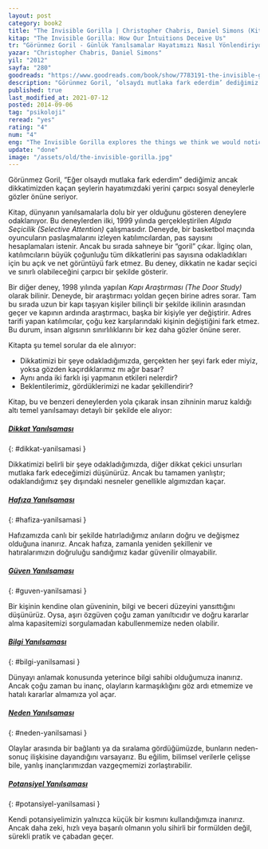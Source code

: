 ```yaml
---
layout: post
category: book2
title: "The Invisible Gorilla | Christopher Chabris, Daniel Simons (Kitap)"
kitap: "The Invisible Gorilla: How Our İntuitions Deceive Us"
tr: "Görünmez Goril - Günlük Yanılsamalar Hayatımızı Nasıl Yönlendiriyor?"
yazar: "Christopher Chabris, Daniel Simons"
yil: "2012"
sayfa: "280"
goodreads: "https://www.goodreads.com/book/show/7783191-the-invisible-gorilla"
description: "Görünmez Goril, ‘olsaydı mutlaka fark ederdim’ dediğimiz ancak dikkatimizden kaçan şeyleri ve bu algı hatalarının hayatımızdaki etkilerini sosyal deneylerle gözler önüne seriyor."
published: true
last_modified_at: 2021-07-12
posted: 2014-09-06
tag: "psikoloji"
reread: "yes"
rating: "4"
num: "4"
eng: "The Invisible Gorilla explores the things we think we would notice but often miss, using social experiments to reveal how our attention and perceptions can deceive us."
update: "done"
image: "/assets/old/the-invisible-gorilla.jpg"
---
```


Görünmez Goril, “Eğer olsaydı mutlaka fark ederdim” dediğimiz ancak dikkatimizden kaçan şeylerin hayatımızdaki yerini çarpıcı sosyal deneylerle gözler önüne seriyor.

Kitap, dünyanın yanılsamalarla dolu bir yer olduğunu gösteren deneylere odaklanıyor. Bu deneylerden ilki, 1999 yılında gerçekleştirilen _Algıda Seçicilik (Selective Attention)_ çalışmasıdır. Deneyde, bir basketbol maçında oyuncuların paslaşmalarını izleyen katılımcılardan, pas sayısını hesaplamaları istenir. Ancak bu sırada sahneye bir “goril” çıkar. İlginç olan, katılımcıların büyük çoğunluğu tüm dikkatlerini pas sayısına odakladıkları için bu açık ve net görüntüyü fark etmez. Bu deney, dikkatin ne kadar seçici ve sınırlı olabileceğini çarpıcı bir şekilde gösterir.

Bir diğer deney, 1998 yılında yapılan _Kapı Araştırması (The Door Study)_ olarak bilinir. Deneyde, bir araştırmacı yoldan geçen birine adres sorar. Tam bu sırada uzun bir kapı taşıyan kişiler bilinçli bir şekilde ikilinin arasından geçer ve kapının ardında araştırmacı, başka bir kişiyle yer değiştirir. Adres tarifi yapan katılımcılar, çoğu kez karşılarındaki kişinin değiştiğini fark etmez. Bu durum, insan algısının sınırlılıklarını bir kez daha gözler önüne serer.

Kitapta şu temel sorular da ele alınıyor:

- Dikkatimizi bir şeye odakladığımızda, gerçekten her şeyi fark eder miyiz, yoksa gözden kaçırdıklarımız mı ağır basar?
- Aynı anda iki farklı işi yapmanın etkileri nelerdir?
- Beklentilerimiz, gördüklerimizi ne kadar şekillendirir?

Kitap, bu ve benzeri deneylerden yola çıkarak insan zihninin maruz kaldığı altı temel yanılsamayı detaylı bir şekilde ele alıyor:

##### [Dikkat Yanılsaması](#dikkat-yanilsamasi)

{: #dikkat-yanilsamasi }

Dikkatimizi belirli bir şeye odakladığımızda, diğer dikkat çekici unsurları mutlaka fark edeceğimizi düşünürüz. Ancak bu tamamen yanlıştır; odaklandığımız şey dışındaki nesneler genellikle algımızdan kaçar.

##### [Hafıza Yanılsaması](#hafiza-yanilsamasi)

{: #hafiza-yanilsamasi }

Hafızamızda canlı bir şekilde hatırladığımız anıların doğru ve değişmez olduğuna inanırız. Ancak hafıza, zamanla yeniden şekillenir ve hatıralarımızın doğruluğu sandığımız kadar güvenilir olmayabilir.

##### [Güven Yanılsaması](#guven-yanilsamasi)

{: #guven-yanilsamasi }

Bir kişinin kendine olan güveninin, bilgi ve beceri düzeyini yansıttığını düşünürüz. Oysa, aşırı özgüven çoğu zaman yanıltıcıdır ve doğru kararlar alma kapasitemizi sorgulamadan kabullenmemize neden olabilir.

##### [Bilgi Yanılsaması](#bilgi-yanilsamasi)

{: #bilgi-yanilsamasi }

Dünyayı anlamak konusunda yeterince bilgi sahibi olduğumuza inanırız. Ancak çoğu zaman bu inanç, olayların karmaşıklığını göz ardı etmemize ve hatalı kararlar almamıza yol açar.

##### [Neden Yanılsaması](#neden-yanilsamasi)

{: #neden-yanilsamasi }

Olaylar arasında bir bağlantı ya da sıralama gördüğümüzde, bunların neden-sonuç ilişkisine dayandığını varsayarız. Bu eğilim, bilimsel verilerle çelişse bile, yanlış inançlarımızdan vazgeçmemizi zorlaştırabilir.

##### [Potansiyel Yanılsaması](#potansiyel-yanilsamasi)

{: #potansiyel-yanilsamasi }

Kendi potansiyelimizin yalnızca küçük bir kısmını kullandığımıza inanırız. Ancak daha zeki, hızlı veya başarılı olmanın yolu sihirli bir formülden değil, sürekli pratik ve çabadan geçer.
